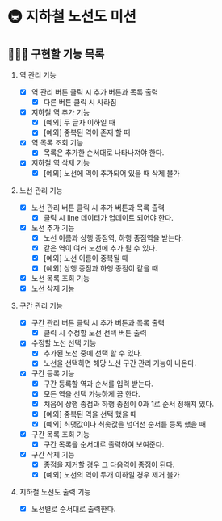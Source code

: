 # 🚇 지하철 노선도 미션

## 👨🏻‍💻 구현할 기능 목록

1. 역 관리 기능

   - [x] 역 관리 버튼 클릭 시 추가 버튼과 목록 출력
     - [x] 다른 버튼 클릭 시 사라짐
   - [x] 지하철 역 추가 기능
     - [x] [예외] 두 글자 이하일 때
     - [x] [예외] 중복된 역이 존재 할 때
   - [x] 역 목록 조회 기능
     - [x] 목록은 추가한 순서대로 나타나져야 한다.
   - [x] 지하철 역 삭제 기능
     - [x] [예외] 노선에 역이 추가되어 있을 때 삭제 불가

2. 노선 관리 기능

   - [x] 노선 관리 버튼 클릭 시 추가 버튼과 목록 출력
     - [x] 클릭 시 line 데이터가 업데이트 되어야 한다.
   - [x] 노선 추가 기능
     - [x] 노선 이름과 상행 종점역, 하행 종점역을 받는다.
     - [x] 같은 역이 여러 노선에 추가 될 수 있다.
     - [x] [예외] 노선 이름이 중복될 때
     - [x] [예외] 상행 종점과 하행 종점이 같을 때
   - [x] 노선 목록 조회 기능
   - [x] 노선 삭제 기능

3. 구간 관리 기능

   - [x] 구간 관리 버튼 클릭 시 추가 버튼과 목록 출력
     - [x] 클릭 시 수정할 노선 선택 버튼 출력
   - [x] 수정할 노선 선택 기능
     - [x] 추가된 노선 중에 선택 할 수 있다.
     - [x] 노선을 선택하면 해당 노선 구간 관리 기능이 나온다.
   - [x] 구간 등록 기능
     - [x] 구간 등록할 역과 순서를 입력 받는다.
     - [x] 모든 역을 선택 가능하게 끔 한다.
     - [x] 처음에 상행 종점과 하행 종점이 0과 1로 순서 정해져 있다.
     - [x] [예외] 중복된 역을 선택 했을 때
     - [x] [예외] 최댓값이나 최솟값을 넘어선 순서를 등록 했을 때
   - [x] 구간 목록 조회 기능
     - [x] 구간 목록을 순서대로 출력하여 보여준다.
   - [x] 구간 삭제 기능
     - [x] 종점을 제거할 경우 그 다음역이 종점이 된다.
     - [x] [예외] 노선의 역이 두개 이하일 경우 제거 불가

4. 지하철 노선도 출력 기능

   - [x] 노선별로 순서대로 출력한다.

<br>
